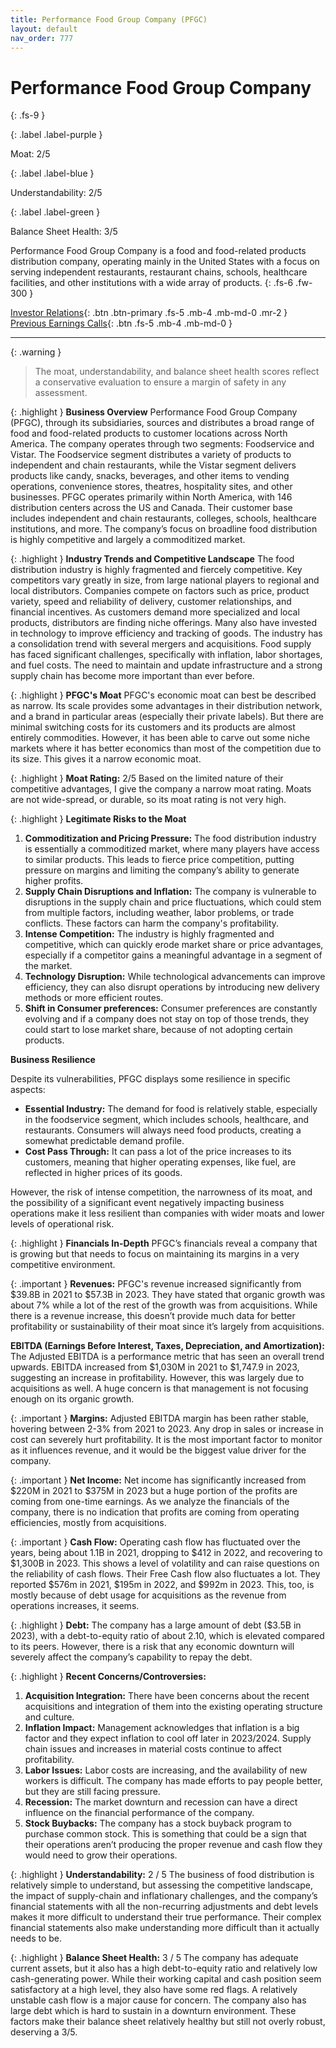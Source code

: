 ```yaml
---
title: Performance Food Group Company (PFGC)
layout: default
nav_order: 777
---
```


# Performance Food Group Company
{: .fs-9 }

{: .label .label-purple }

Moat: 2/5

{: .label .label-blue }

Understandability: 2/5

{: .label .label-green }

Balance Sheet Health: 3/5

Performance Food Group Company is a food and food-related products distribution company, operating mainly in the United States with a focus on serving independent restaurants, restaurant chains, schools, healthcare facilities, and other institutions with a wide array of products.
{: .fs-6 .fw-300 }

[Investor Relations](https://www.google.com/search?q=PFGC+investor+relations){: .btn .btn-primary .fs-5 .mb-4 .mb-md-0 .mr-2 }
[Previous Earnings Calls](https://discountingcashflows.com/company/PFGC/transcripts/){: .btn .fs-5 .mb-4 .mb-md-0 }

---

{: .warning }
>The moat, understandability, and balance sheet health scores reflect a conservative evaluation to ensure a margin of safety in any assessment.



{: .highlight }
**Business Overview**
Performance Food Group Company (PFGC), through its subsidiaries, sources and distributes a broad range of food and food-related products to customer locations across North America. The company operates through two segments: Foodservice and Vistar. The Foodservice segment distributes a variety of products to independent and chain restaurants, while the Vistar segment delivers products like candy, snacks, beverages, and other items to vending operations, convenience stores, theatres, hospitality sites, and other businesses. PFGC operates primarily within North America, with 146 distribution centers across the US and Canada. Their customer base includes independent and chain restaurants, colleges, schools, healthcare institutions, and more. The company’s focus on broadline food distribution is highly competitive and largely a commoditized market.

{: .highlight }
**Industry Trends and Competitive Landscape**
The food distribution industry is highly fragmented and fiercely competitive. Key competitors vary greatly in size, from large national players to regional and local distributors. Companies compete on factors such as price, product variety, speed and reliability of delivery, customer relationships, and financial incentives. As customers demand more specialized and local products, distributors are finding niche offerings. Many also have invested in technology to improve efficiency and tracking of goods. The industry has a consolidation trend with several mergers and acquisitions.
Food supply has faced significant challenges, specifically with inflation, labor shortages, and fuel costs. The need to maintain and update infrastructure and a strong supply chain has become more important than ever before.

{: .highlight }
**PFGC's Moat**
PFGC's economic moat can best be described as narrow. Its scale provides some advantages in their distribution network, and a brand in particular areas (especially their private labels). But there are minimal switching costs for its customers and its products are almost entirely commodities. However, it has been able to carve out some niche markets where it has better economics than most of the competition due to its size. This gives it a narrow economic moat.

{: .highlight }
**Moat Rating:** 2/5
Based on the limited nature of their competitive advantages, I give the company a narrow moat rating. Moats are not wide-spread, or durable, so its moat rating is not very high.

{: .highlight }
**Legitimate Risks to the Moat**
1. **Commoditization and Pricing Pressure:** The food distribution industry is essentially a commoditized market, where many players have access to similar products. This leads to fierce price competition, putting pressure on margins and limiting the company’s ability to generate higher profits.
2. **Supply Chain Disruptions and Inflation:** The company is vulnerable to disruptions in the supply chain and price fluctuations, which could stem from multiple factors, including weather, labor problems, or trade conflicts. These factors can harm the company's profitability.
3.  **Intense Competition:** The industry is highly fragmented and competitive, which can quickly erode market share or price advantages, especially if a competitor gains a meaningful advantage in a segment of the market.
4.  **Technology Disruption:** While technological advancements can improve efficiency, they can also disrupt operations by introducing new delivery methods or more efficient routes.
5. **Shift in Consumer preferences:** Consumer preferences are constantly evolving and if a company does not stay on top of those trends, they could start to lose market share, because of not adopting certain products.

**Business Resilience**

Despite its vulnerabilities, PFGC displays some resilience in specific aspects:
*   **Essential Industry:** The demand for food is relatively stable, especially in the foodservice segment, which includes schools, healthcare, and restaurants. Consumers will always need food products, creating a somewhat predictable demand profile.
*   **Cost Pass Through:** It can pass a lot of the price increases to its customers, meaning that higher operating expenses, like fuel, are reflected in higher prices of its goods. 

However, the risk of intense competition, the narrowness of its moat, and the possibility of a significant event negatively impacting business operations make it less resilient than companies with wider moats and lower levels of operational risk.

{: .highlight }
**Financials In-Depth**
PFGC’s financials reveal a company that is growing but that needs to focus on maintaining its margins in a very competitive environment. 

{: .important }
**Revenues:**
PFGC's revenue increased significantly from $39.8B in 2021 to $57.3B in 2023. They have stated that organic growth was about 7% while a lot of the rest of the growth was from acquisitions. While there is a revenue increase, this doesn’t provide much data for better profitability or sustainability of their moat since it’s largely from acquisitions.

**EBITDA (Earnings Before Interest, Taxes, Depreciation, and Amortization):** The Adjusted EBITDA is a performance metric that has seen an overall trend upwards. EBITDA increased from $1,030M in 2021 to $1,747.9 in 2023, suggesting an increase in profitability. However, this was largely due to acquisitions as well. A huge concern is that management is not focusing enough on its organic growth.

{: .important }
**Margins:**
Adjusted EBITDA margin has been rather stable, hovering between 2-3% from 2021 to 2023. Any drop in sales or increase in cost can severely hurt profitability. It is the most important factor to monitor as it influences revenue, and it would be the biggest value driver for the company.

{: .important }
**Net Income:**
Net income has significantly increased from $220M in 2021 to $375M in 2023 but a huge portion of the profits are coming from one-time earnings. As we analyze the financials of the company, there is no indication that profits are coming from operating efficiencies, mostly from acquisitions.

{: .important }
**Cash Flow:**
Operating cash flow has fluctuated over the years, being about 1.1B in 2021, dropping to $412 in 2022, and recovering to $1,300B in 2023. This shows a level of volatility and can raise questions on the reliability of cash flows.
Their Free Cash flow also fluctuates a lot. They reported $576m in 2021, $195m in 2022, and $992m in 2023. This, too, is mostly because of debt usage for acquisitions as the revenue from operations increases, it seems.

{: .highlight }
**Debt:**
The company has a large amount of debt ($3.5B in 2023), with a debt-to-equity ratio of about 2.10, which is elevated compared to its peers. However, there is a risk that any economic downturn will severely affect the company’s capability to repay the debt. 

{: .highlight }
**Recent Concerns/Controversies:**
1. **Acquisition Integration:** There have been concerns about the recent acquisitions and integration of them into the existing operating structure and culture.
2. **Inflation Impact:** Management acknowledges that inflation is a big factor and they expect inflation to cool off later in 2023/2024. Supply chain issues and increases in material costs continue to affect profitability.
3. **Labor Issues:** Labor costs are increasing, and the availability of new workers is difficult. The company has made efforts to pay people better, but they are still facing pressure.
4. **Recession:** The market downturn and recession can have a direct influence on the financial performance of the company.
5. **Stock Buybacks:** The company has a stock buyback program to purchase common stock. This is something that could be a sign that their operations aren’t producing the proper revenue and cash flow they would need to grow their operations.

{: .highlight }
**Understandability:** 2 / 5
The business of food distribution is relatively simple to understand, but assessing the competitive landscape, the impact of supply-chain and inflationary challenges, and the company’s financial statements with all the non-recurring adjustments and debt levels makes it more difficult to understand their true performance. Their complex financial statements also make understanding more difficult than it actually needs to be.

{: .highlight }
**Balance Sheet Health:** 3 / 5
The company has adequate current assets, but it also has a high debt-to-equity ratio and relatively low cash-generating power. While their working capital and cash position seem satisfactory at a high level, they also have some red flags. A relatively unstable cash flow is a major cause for concern. The company also has large debt which is hard to sustain in a downturn environment. These factors make their balance sheet relatively healthy but still not overly robust, deserving a 3/5.